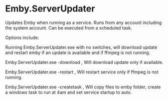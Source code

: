 # Emby.ServerUpdater
Updates Emby when running as a service. Runs from any account including the system account. Can be executed from a scheduled task.

Options include:

Running Emby.ServerUpdater.exe with no switches, will download update and restart emby if an update is available and if ffmpeg is not running.

Emby.ServerUpdater.exe -download , Will download update only if available.

Emby.ServerUpdater.exe -restart , Will restart service only if ffmpeg is not running.

Emby.ServerUpdater.exe -createtask , Will copy files to emby folder, create a windows task to run at 4am and set service startup to auto.
